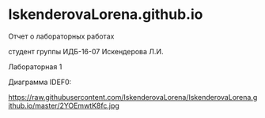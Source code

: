 # IskenderovaLorena.github.io
Отчет о лабораторных работах

студент группы ИДБ-16-07 Искендерова Л.И.

Лабораторная 1

Диаграмма IDEF0:


https://raw.githubusercontent.com/IskenderovaLorena/IskenderovaLorena.github.io/master/2YOEmwtK8fc.jpg
